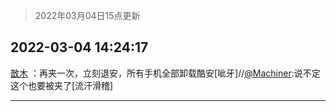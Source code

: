 > 2022年03月04日15点更新
<link rel="stylesheet" href="https://cdn.jsdelivr.net/gh/taotie6/sampleJSON@main/css/photo_show.css">
<meta name="referrer" content="no-referrer" />


 ## 2022-03-04 14:24:17 

 [㪚木](https://www.coolapk.com/feed/33988196?shareKey=NzE3NGU1NzE2MGEzNjIyMWI5MzA~) ：再夹一次，立刻退安，所有手机全部卸载酷安[呲牙]//<a class="feed-link-uname" href="/u/Machiner">@Machiner</a>:说不定这个也要被夹了[流汗滑稽] 

<div class="album">
</div>

 ------- 

